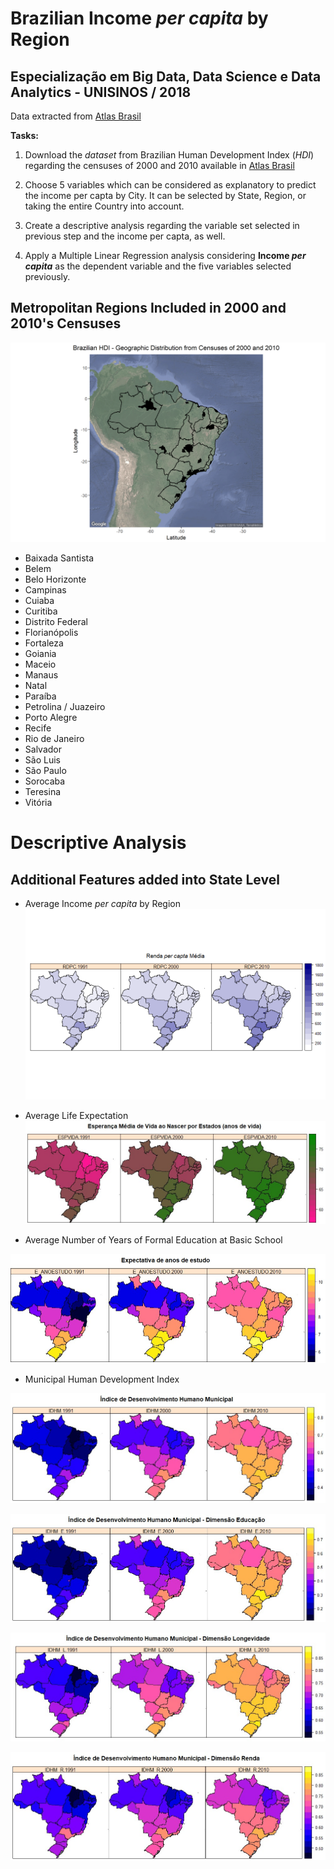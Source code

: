 # Brazilian Income _per capita_ by Region
## Especialização em Big Data, Data Science e Data Analytics - UNISINOS / 2018

Data extracted from [Atlas Brasil](http://www.atlasbrasil.org.br/2013/pt/download/)

**Tasks:**

1. Download the _dataset_ from Brazilian Human Development Index (_HDI_) regarding the censuses of 2000 and 2010 available in [Atlas Brasil](http://www.atlasbrasil.org.br/2013/pt/download/)

2. Choose 5 variables which can be considered as explanatory to predict the income per capta by City. It can be selected by State, Region, or taking the entire Country into account.

3. Create a descriptive analysis regarding the variable set selected in previous step and the income per capta, as well.

4. Apply a Multiple Linear Regression analysis considering **Income _per capita_** as the dependent variable and the five variables selected previously.


## Metropolitan Regions Included in 2000 and 2010's Censuses

![Map](/images/finalMap.png)

* Baixada Santista
* Belem
* Belo Horizonte
* Campinas
* Cuiaba
* Curitiba
* Distrito Federal
* Florianópolis
* Fortaleza
* Goiania
* Maceio
* Manaus
* Natal
* Paraíba
* Petrolina / Juazeiro
* Porto Alegre
* Recife
* Rio de Janeiro
* Salvador
* São Luis
* São Paulo
* Sorocaba
* Teresina
* Vitória

# Descriptive Analysis
## Additional Features added into State Level

* Average Income _per capita_ by Region
![RDPC](/images/RDPC_heatmap.png)

* Average Life Expectation
![ESPVIDA](/images/ESPVIDA_heatmap.jpg)

* Average Number of Years of Formal Education at Basic School

![E_ANOSESTUDO](/images/E_ANOSESTUDO_heatmap.jpg)

* Municipal Human Development Index

![IDHM](/images/IDHM_heatmap.jpg)

![IDHM_E](/images/IDHM_E_heatmap.jpg)

![IDHM_L](/images/IDHM_L_heatmap.jpg)

![IDHM_R](/images/IDHM_R_heatmap.jpg)
